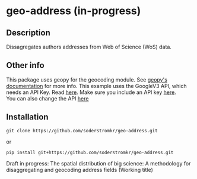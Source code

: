 # geo-address (in-progress)
## Description
Dissagregates authors addresses from Web of Science (WoS) data.
## Other info
This package uses geopy for the geocoding module. See [geopy's documentation](https://geopy.readthedocs.io/en/stable/) for more info. 
This example uses the GoogleV3 API, which needs an API Key. Read [here](https://developers.google.com/maps/documentation/geocoding/). Make sure you include an API key [here](geo_address/API_key.txt).\
You can also change the API [here](geo_address/processing.py)
## Installation
```
git clone https://github.com/soderstromkr/geo-address.git
```
or
```
pip install git+https://github.com/soderstromkr/geo-address.git
```
Draft in progress: The spatial distribution of big science: A methodology for disaggregating and geocoding address fields (Working title)

